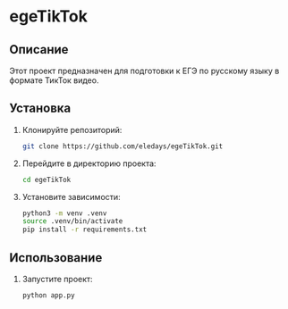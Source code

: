 # egeTikTok

## Описание
Этот проект предназначен для подготовки к ЕГЭ по русскому языку в формате ТикТок видео.

## Установка
1. Клонируйте репозиторий:
    ```bash
    git clone https://github.com/eledays/egeTikTok.git
    ```
2. Перейдите в директорию проекта:
    ```bash
    cd egeTikTok
    ```
3. Установите зависимости:
    ```bash
    python3 -m venv .venv
    source .venv/bin/activate
    pip install -r requirements.txt
    ```

## Использование
1. Запустите проект:
    ```bash
    python app.py
    ```
